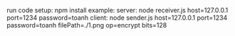 run code 
setup: npm install
example: 
server: node receiver.js host=127.0.0.1 port=1234 password=toanh
client: node sender.js host=127.0.0.1 port=1234 password=toanh filePath=./1.png op=encrypt bits=128
